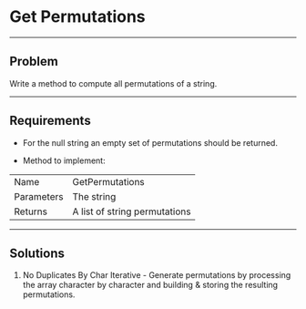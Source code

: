# Get Permutations

---

## Problem
Write a method to compute all permutations of a string.

---

## Requirements
- For the null string an empty set of permutations should be returned.

- Method to implement:  

|            |                                                 |
|------------|-------------------------------------------------|
| Name       | GetPermutations                                 |
| Parameters | The string                                      |
| Returns    | A list of string permutations                   |

---

## Solutions
1. No Duplicates By Char Iterative - Generate permutations by processing the
array character by character and building & storing the resulting permutations.